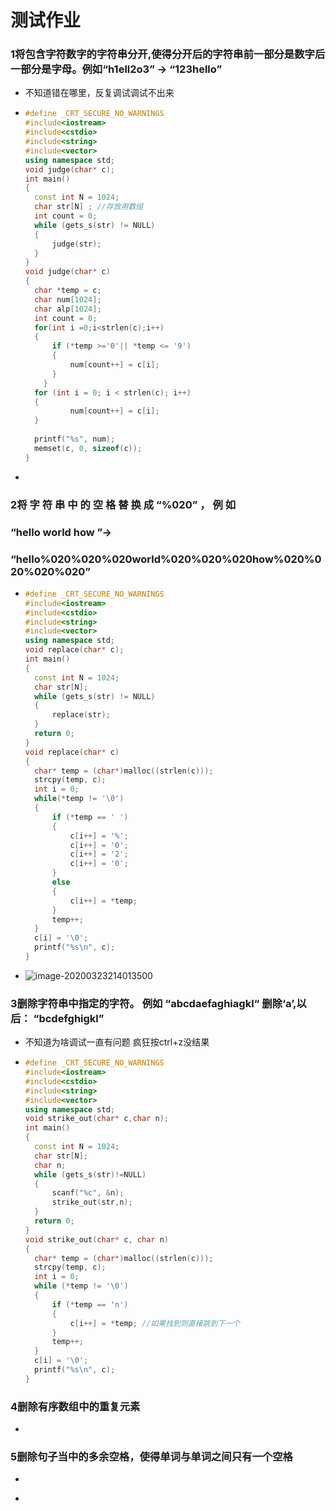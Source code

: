 

# 测试作业

### 1将包含字符数字的字符串分开,使得分开后的字符串前一部分是数字后一部分是字母。例如“h1ell2o3” -> “123hello”

- 不知道错在哪里，反复调试调试不出来

- ```c++
  #define _CRT_SECURE_NO_WARNINGS
  #include<iostream>
  #include<cstdio>
  #include<string>
  #include<vector>
  using namespace std;
  void judge(char* c);
  int main() 
  {
  	const int N = 1024;
  	char str[N] ; //存放用数组
  	int count = 0;
  	while (gets_s(str) != NULL) 
  	{
  		judge(str);
  	}
  }
  void judge(char* c)
  {
  	char *temp = c;
  	char num[1024];
  	char alp[1024];
  	int count = 0;
  	for(int i =0;i<strlen(c);i++)
  	{
  		if (*temp >='0'|| *temp <= '9')
  		{
  			num[count++] = c[i];
  		}
      }
  	for (int i = 0; i < strlen(c); i++)
  	{
  			num[count++] = c[i];
  	}
  	
  	printf("%s", num);
  	memset(c, 0, sizeof(c));
  }
  ```

- 

### 2将 字 符 串 中 的 空 格 替 换 成 “%020” ， 例 如

### “hello world how ”->

### “hello%020%020%020world%020%020%020how%020%020%020%020”

- ```c++
  #define _CRT_SECURE_NO_WARNINGS
  #include<iostream>
  #include<cstdio>
  #include<string>
  #include<vector>
  using namespace std;
  void replace(char* c);
  int main() 
  {
  	const int N = 1024;
  	char str[N];
  	while (gets_s(str) != NULL)
  	{
  		replace(str);
  	}
  	return 0;
  }
  void replace(char* c)
  {
  	char* temp = (char*)malloc((strlen(c)));
  	strcpy(temp, c);
  	int i = 0;
  	while(*temp != '\0')
  	{
  		if (*temp == ' ')
  		{
  			c[i++] = '%';
  			c[i++] = '0';
  			c[i++] = '2';
  			c[i++] = '0';
  		}
  		else
  		{
  			c[i++] = *temp;
  		}
  		temp++;
  	}
  	c[i] = '\0';
  	printf("%s\n", c);
  }
  ```

- ![image-20200323214013500](C:\Users\GK\AppData\Roaming\Typora\typora-user-images\image-20200323214013500.png)

### 3删除字符串中指定的字符。 例如 “abcdaefaghiagkl“ 删除‘a’,以后： “bcdefghigkl”

- 不知道为啥调试一直有问题 疯狂按ctrl+z没结果

- ```c++
  #define _CRT_SECURE_NO_WARNINGS
  #include<iostream>
  #include<cstdio>
  #include<string>
  #include<vector>
  using namespace std;
  void strike_out(char* c,char n);
  int main()
  {
  	const int N = 1024;
  	char str[N];
  	char n;
  	while (gets_s(str)!=NULL)
  	{
  		scanf("%c", &n);
  		strike_out(str,n);
  	}
  	return 0;
  }
  void strike_out(char* c, char n)
  {
  	char* temp = (char*)malloc((strlen(c)));
  	strcpy(temp, c);
  	int i = 0;
  	while (*temp != '\0')
  	{
  		if (*temp == 'n')
  		{
  			c[i++] = *temp; //如果找到则直接跳到下一个
  		}
  		temp++;
  	}
  	c[i] = '\0';
  	printf("%s\n", c);
  }
  ```

### 4删除有序数组中的重复元素

- 

### 5删除句子当中的多余空格，使得单词与单词之间只有一个空格

- ```c++
  
  ```

- 

